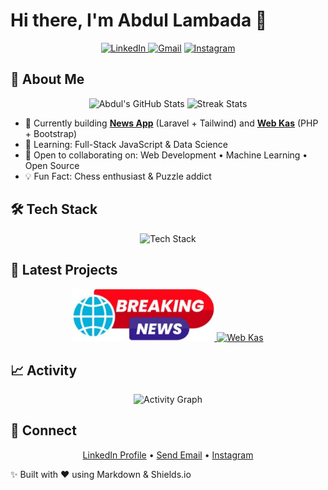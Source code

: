 <!-- 
██╗   ██╗ ██████╗ ██╗   ██╗██████╗ ██╗   ██╗████████╗
╚██╗ ██╔╝██╔═══██╗██║   ██║██╔══██╗██║   ██║╚══██╔══╝
 ╚████╔╝ ██║   ██║██║   ██║██████╔╝██║   ██║   ██║   
  ╚██╔╝  ██║   ██║██║   ██║██╔══██╗██║   ██║   ██║   
   ██║   ╚██████╔╝╚██████╔╝██║  ██║╚██████╔╝   ██║   
   ╚═╝    ╚═════╝  ╚═════╝ ╚═╝  ╚═╝ ╚═════╝    ╚═╝   
-->

# Hi there, I'm Abdul Lambada 👋

<p align="center">
<a href="https://www.linkedin.com/in/abdul-kholik-lambada/">
  <img src="https://img.shields.io/badge/LinkedIn-0077B5.svg?style=for-the-badge&amp;logo=linkedin&amp;logoColor=white" alt="LinkedIn"/>
</a>
  <a href="mailto:engineertekno@gmail.com"><img src="https://img.shields.io/badge/Gmail-D14836?style=for-the-badge&logo=gmail&logoColor=white" alt="Gmail"/></a>
  <a href="https://instagram.com/abdul_lambada"><img src="https://img.shields.io/badge/Instagram-E4405F?style=for-the-badge&logo=instagram&logoColor=white" alt="Instagram"/></a>
</p>

## 🚀 About Me
<p align="center">
  <img src="https://github-readme-stats.vercel.app/api?username=abdul-lambada&show_icons=true&theme=radical&include_all_commits=true&count_private=true" alt="Abdul's GitHub Stats"/>
  <img src="https://github-readme-streak-stats.herokuapp.com/?user=abdul-lambada&theme=radical" alt="Streak Stats"/>
</p>

- 🔭 Currently building **[News App](https://github.com/abdul-lambada/News-App)** (Laravel + Tailwind) and **[Web Kas](https://github.com/abdul-lambada/website-kas)** (PHP + Bootstrap)
- 🧠 Learning: Full-Stack JavaScript & Data Science
- 🤝 Open to collaborating on: Web Development • Machine Learning • Open Source
- 💡 Fun Fact: Chess enthusiast & Puzzle addict

## 🛠️ Tech Stack
<p align="center">
  <img src="https://skillicons.dev/icons?i=python,js,html,css,php,react,nodejs,laravel,bootstrap,tailwind,git,vscode,mysql,mongodb" alt="Tech Stack"/>
</p>

## 📌 Latest Projects
<div align="center">
  <a href="https://github.com/abdul-lambada/News-App">
    <img src="https://github.com/abdul-lambada/News-App/blob/master/public/images/logo_news.png" 
         alt="News App" 
         width="45%"/>
  </a>
  
  <a href="https://github.com/abdul-lambada/website-kas">
    <img src="https://via.placeholder.com/600x300.png/22C55E/FFFFFF?text=Student+Finance+Manager%0A%0A%20PHP+•+Bootstrap%0A%20Transaction+Tracking%0A%20Financial+Reports" 
         alt="Web Kas" 
         width="45%"/>
  </a>
</div>

## 📈 Activity
<p align="center">
  <img src="https://activity-graph.herokuapp.com/graph?username=abdul-lambada&theme=radical&hide_border=true" alt="Activity Graph"/>
</p>

## 🤝 Connect
<p align="center">
  <a href="https://www.linkedin.com/in/abdul-kholik-lambada/">LinkedIn Profile</a> • 
  <a href="mailto:engineertekno@gmail.com">Send Email</a> • 
  <a href="https://instagram.com/abdul_lambada">Instagram</a>
</p>

✨ Built with ❤️ using Markdown & Shields.io
